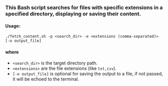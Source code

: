 ### This Bash script searches for files with specific extensions in a specified directory, displaying or saving their content.



#### Usage:

```
./fetch_content.sh -p <search_dir> -e <extensions (comma-separated)> [-o output_file]
```

#### where
- `<search_dir>` is the target directory path.
- `<extensions>` are the file extensions (like `txt,csv`).
- `[-o output_file]` is optional for saving the output to a file, if not passed, it will be echoed to the terminal.
